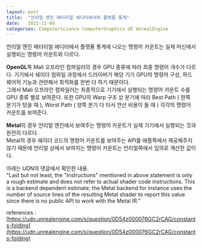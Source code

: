 ```yaml
---
layout: post
title:  "언리얼 엔진 매터리얼 에디터에서의 플랫폼 통계"
date:   2022-11-08
categories: ComputerScience ComputerGraphics UE UnrealEngine
---            
```

               
언리얼 엔진 매터리얼 에디터에서 플랫폼 통계에 나오는 명령어 카운트는 실제 머신에서 실행되는 명령어 카운트와 다르다.            
                  
**OpenGL**쪽 Mali 오프라인 컴파일러의 경우 GPU 종류에 따라 최종 명령어 개수가 다르다. 기기에서 쉐이더 컴파일 과정에서 드라이버가 해당 기기 GPU의 명령어 구성, 하드웨어적 기능과 관련해서 최적화를 한번 더 하기 때문이다.                          
그래서 Mali 오프라인 컴파일러는 최종적으로 기기에서 실행되는 명령어 카운트 수를 GPU 종류 별로 보여준다. 또한 GPU의 Warp 구조 상 분기에 따라 Best Path ( 한쪽 분기가 탔을 때 ), Worst Path ( 양쪽 분기 다 타서 연산 비용이 들 때 ) 각각의 명령어 카운트를 보여준다.                  
                  
**Metal**의 경우 언리얼 엔진에서 보여주는 명령어 카운트가 실제 기기에서 실행되는 것과 완전히 다르다.                  
Metal의 경우 쉐이더 코드의 명령어 카운트를 보여주는 API를 애플쪽에서 제공해주지 않기 때문에 언리얼 상에서 보여지는 명령어 카운트는 언리얼쪽에서 임의로 계산한 값이다.            
                    
아래는 UDN의 댓글에서 확인한 내용.                  
"Last but not least, the "instructions" mentioned in above statement is only a rough estimate and does not refer to actual shader code instructions. This is a backend dependent estimate; the Metal backend for instance uses the number of source lines of the resulting Metal shader to report this value since there is no public API to work with the Metal IR."                    


references : [https://udn.unrealengine.com/s/question/0D54z000076GC2rCAG/constants-folding](https://udn.unrealengine.com/s/question/0D54z000076GC2rCAG/constants-folding)
